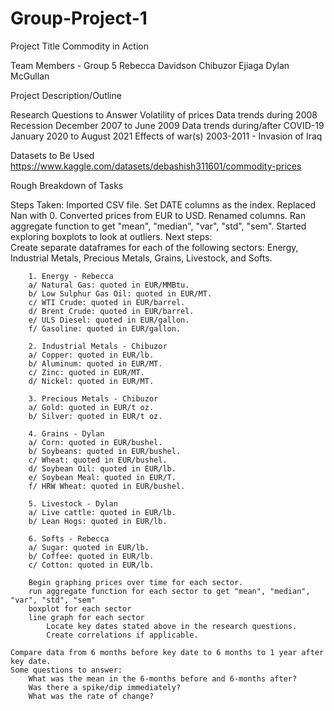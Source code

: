 # Group-Project-1

Project Title
    Commodity in Action

Team Members - Group 5
    Rebecca Davidson
    Chibuzor Ejiaga
    Dylan McGullan

Project Description/Outline


Research Questions to Answer
    Volatility of prices
        Data trends during 2008 Recession
            December 2007 to June 2009
        Data trends during/after COVID-19
            January 2020 to August 2021
        Effects of war(s)
            2003-2011 - Invasion of Iraq
            
    

Datasets to Be Used
    https://www.kaggle.com/datasets/debashish311601/commodity-prices

Rough Breakdown of Tasks







Steps Taken:
Imported CSV file.
Set DATE columns as the index.
Replaced Nan with 0.
Converted prices from EUR to USD.
Renamed columns.
Ran aggregate function to get "mean", "median", "var", "std", "sem".
Started exploring boxplots to look at outliers.
Next steps:  
    Create separate dataframes for each of the following sectors:  Energy, Industrial Metals, Precious Metals, Grains, Livestock, and Softs.
        
        1. Energy - Rebecca
        a/ Natural Gas: quoted in EUR/MMBtu.
        b/ Low Sulphur Gas Oil: quoted in EUR/MT.
        c/ WTI Crude: quoted in EUR/barrel.
        d/ Brent Crude: quoted in EUR/barrel.
        e/ ULS Diesel: quoted in EUR/gallon.
        f/ Gasoline: quoted in EUR/gallon.
        
        2. Industrial Metals - Chibuzor
        a/ Copper: quoted in EUR/lb.
        b/ Aluminum: quoted in EUR/MT.
        c/ Zinc: quoted in EUR/MT.
        d/ Nickel: quoted in EUR/MT.
       
        3. Precious Metals - Chibuzor
        a/ Gold: quoted in EUR/t oz.
        b/ Silver: quoted in EUR/t oz.
        
        4. Grains - Dylan
        a/ Corn: quoted in EUR/bushel.
        b/ Soybeans: quoted in EUR/bushel.
        c/ Wheat: quoted in EUR/bushel.
        d/ Soybean Oil: quoted in EUR/lb.
        e/ Soybean Meal: quoted in EUR/T.
        f/ HRW Wheat: quoted in EUR/bushel.
        
        5. Livestock - Dylan
        a/ Live cattle: quoted in EUR/lb.
        b/ Lean Hogs: quoted in EUR/lb.
        
        6. Softs - Rebecca
        a/ Sugar: quoted in EUR/lb.
        b/ Coffee: quoted in EUR/lb.
        c/ Cotton: quoted in EUR/lb.
        
        Begin graphing prices over time for each sector.
        run aggregate function for each sector to get "mean", "median", "var", "std", "sem"
        boxplot for each sector
        line graph for each sector
            Locate key dates stated above in the research questions.
            Create correlations if applicable.

    Compare data from 6 months before key date to 6 months to 1 year after key date.
    Some questions to answer:
        What was the mean in the 6-months before and 6-months after?
        Was there a spike/dip immediately?
        What was the rate of change?
